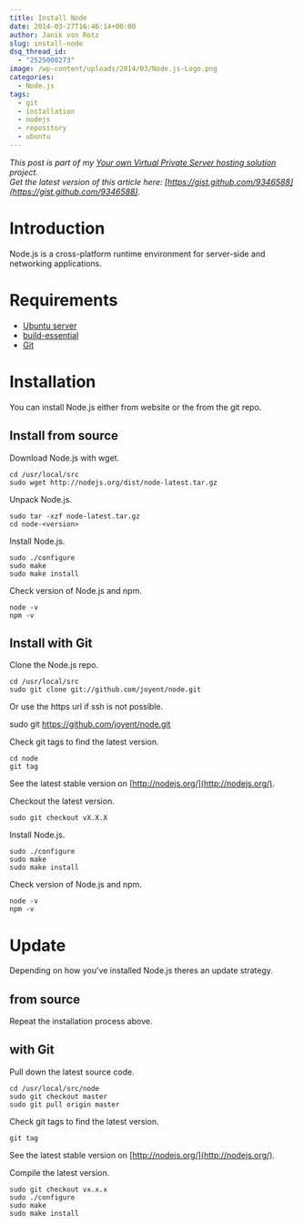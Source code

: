 ```yaml
---
title: Install Node
date: 2014-03-27T16:46:14+00:00
author: Janik von Rotz
slug: install-node
dsq_thread_id:
  - "2525008273"
image: /wp-content/uploads/2014/03/Node.js-Logo.png
categories:
  - Node.js
tags:
  - git
  - installation
  - nodejs
  - repository
  - ubuntu
---
```

*This post is part of my [Your own Virtual Private Server hosting solution](https://janikvonrotz.ch/your-own-virtual-private-server-hosting-solution/) project.*  
*Get the latest version of this article here: [https://gist.github.com/9346588](https://gist.github.com/9346588).*  

# Introduction

Node.js is a cross-platform runtime environment for server-side and networking applications.
<!--more-->
# Requirements

* [Ubuntu server](https://janikvonrotz.ch/2014/03/13/deploy-ubuntu-server/)
* [build-essential](https://janikvonrotz.ch/2014/03/25/install-ubuntu-development-libraries/)
* [Git](https://janikvonrotz.ch/2014/03/25/install-ubuntu-packages/)

# Installation

You can install Node.js either from website or the from the git repo.

## Install from source
	
Download Node.js with wget.

    cd /usr/local/src
    sudo wget http://nodejs.org/dist/node-latest.tar.gz

Unpack Node.js.

    sudo tar -xzf node-latest.tar.gz
    cd node-<version>
	
Install Node.js.

    sudo ./configure
    sudo make
    sudo make install
	
Check version of Node.js and npm.
	
    node -v
    npm -v

## Install with Git

Clone the Node.js repo.

	cd /usr/local/src
	sudo git clone git://github.com/joyent/node.git
	
Or use the https url if ssh is not possible.

  sudo git https://github.com/joyent/node.git

Check git tags to find the latest version.

	cd node
	git tag
	
See the latest stable version on [http://nodejs.org/](http://nodejs.org/).

Checkout the latest version.

	sudo git checkout vX.X.X
	
Install Node.js.

	sudo ./configure
	sudo make
	sudo make install

Check version of Node.js and npm.
	
	node -v
	npm -v

# Update

Depending on how you've installed Node.js theres an update strategy.

## from source

Repeat the installation process above.

## with Git

Pull down the latest source code.

	cd /usr/local/src/node
	sudo git checkout master
	sudo git pull origin master
	
Check git tags to find the latest version.

	git tag
	
See the latest stable version on [http://nodejs.org/](http://nodejs.org/).
	
Compile the latest version.

	sudo git checkout vx.x.x
	sudo ./configure
	sudo make
	sudo make install